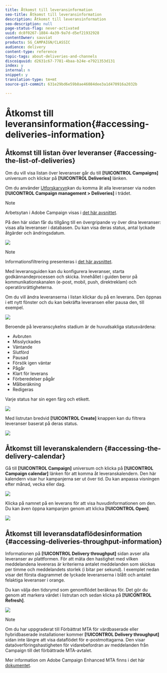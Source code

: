 ```yaml
---
title: Åtkomst till leveransinformation
seo-title: Åtkomst till leveransinformation
description: Åtkomst till leveransinformation
seo-description: null
page-status-flag: never-activated
uuid: dc8f0267-1884-4a39-9a7d-d5ef21932928
contentOwner: sauviat
products: SG_CAMPAIGN/CLASSIC
audience: delivery
content-type: reference
topic-tags: about-deliveries-and-channels
discoiquuid: d2631c67-7781-4baa-b24e-e7921353d131
index: y
internal: n
snippet: y
translation-type: tm+mt
source-git-commit: 631e29bd6e59b8ae46084dee3a1d470916a2032b

---
```



# Åtkomst till leveransinformation{#accessing-deliveries-information}

## Åtkomst till listan över leveranser {#accessing-the-list-of-deliveries}

Om du vill visa listan över leveranser går du till **[!UICONTROL Campaigns]** universum och klickar på **[!UICONTROL Deliveries]** länken.

Om du använder [Utforskarvyn](../../platform/using/adobe-campaign-workspace.md#about-adobe-campaign-explorer)kan du komma åt alla leveranser via noden **[!UICONTROL Campaign management > Deliveries]** i trädet.

>[!NOTE]
>
>Arbetsytan i Adobe Campaign visas i [det här avsnittet](../../platform/using/adobe-campaign-workspace.md).

På den här sidan får du tillgång till en övergripande vy över dina leveranser: visas alla leveranser i databasen. Du kan visa deras status, antal lyckade åtgärder och ändringsdatum.

![](assets/d_ncs_user_filter_interface_delivery01.png)

>[!NOTE]
>
>Informationsfiltrering presenteras i [det här avsnittet](../../platform/using/filtering-options.md).

Med leveransguiden kan du konfigurera leveranser, starta godkännandeprocessen och skicka. Innehållet i guiden beror på kommunikationskanalen (e-post, mobil, push, direktreklam) och operatörsrättigheterna.

Om du vill ändra leveranserna i listan klickar du på en leverans. Den öppnas i ett nytt fönster och du kan bekräfta leveransen eller pausa den, till exempel.

![](assets/s_ncs_user_interface_delivery02.png)

Beroende på leveranscykelns stadium är de huvudsakliga statusvärdena:

* Avbruten
* Misslyckades
* Väntande
* Slutförd
* Pausad
* Försök igen väntar
* Pågår
* Klart för leverans
* Förberedelser pågår
* Målberäkning
* Redigeras

Varje status har sin egen färg och etikett.

![](assets/s_ncs_user_status_campaigns_120.png)

Med listrutan bredvid **[!UICONTROL Create]** knappen kan du filtrera leveranser baserat på deras status.

![](assets/delivery_filter_status.png)

## Åtkomst till leveranskalendern {#accessing-the-delivery-calendar}

Gå till **[!UICONTROL Campaign]** universum och klicka på **[!UICONTROL Campaign calendar]** länken för att komma åt leveranskalendern. Den här kalendern visar hur kampanjerna ser ut över tid. Du kan anpassa visningen efter månad, vecka eller dag.

![](assets/s_ncs_user_interface_delivery04.png)

Klicka på namnet på en leverans för att visa huvudinformationen om den. Du kan även öppna kampanjen genom att klicka **[!UICONTROL Open]**.

![](assets/s_ncs_user_interface_delivery05.png)

## Åtkomst till leveransdataflödesinformation {#accessing-deliveries-throughput-information}

Informationen på **[!UICONTROL Delivery throughput]** sidan avser alla leveranser av plattformen. För att mäta den hastighet med vilken meddelandena levereras är kriterierna antalet meddelanden som skickas per timme och meddelandets storlek (i bitar per sekund). I exemplet nedan visar det första diagrammet de lyckade leveranserna i blått och antalet felaktiga leveranser i orange.

Du kan välja den tidsrymd som genomflödet beräknas för. Det gör du genom att markera värdet i listrutan och sedan klicka på **[!UICONTROL Refresh]**.

![](assets/s_ncs_user_interface_delivery06.png)

>[!NOTE]
>
>Om du har uppgraderat till Förbättrat MTA för värdbaserade eller hybridbaserade installationer kommer **[!UICONTROL Delivery throughput]** sidan inte längre att visa dataflödet för e-postmottagarna. Den visar dataöverföringshastigheten för vidarebefordran av meddelanden från Campaign till det förbättrade MTA-avtalet.
>
>Mer information om Adobe Campaign Enhanced MTA finns i det här [dokumentet](https://helpx.adobe.com/campaign/kb/acc-campaign-enhanced-mta.html).
